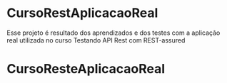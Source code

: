 # CursoRestAplicacaoReal
Esse projeto é resultado dos aprendizados e dos testes com a aplicação real utilizada no curso Testando API Rest com REST-assured
# CursoResteAplicacaoReal
